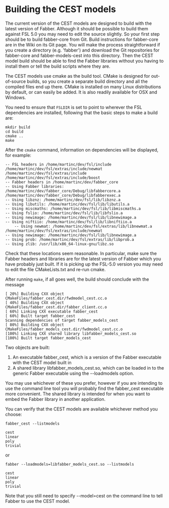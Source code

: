 # Building the CEST models #

The current version of the CEST models are designed to build with the latest version of Fabber. Although it should be possible to build them against FSL 5.0 you may need to edit the source slightly. So your first step should be to build fabber-core from Git. Build instructions for fabber-core are in the Wiki on its Git page. You will make the process straightforward if you create a directory (e.g. 'fabber') and download the Git repositories for fabber-core and fabber-models-cest into this directory. Then the CEST model build should be able to find the Fabber libraries without you having to install them or tell the build scripts where they are.

The CEST models use cmake as the build tool. CMake is designed for out-of-source builds, so you create a separate build directory and all the compiled files end up there. CMake is installed on many Linux distributions by default, or can easily be added. It is also readily available for OSX and Windows.

You need to ensure that `FSLDIR` is set to point to wherever the FSL dependencies are installed, following that the basic steps to make a build are:

    mkdir build
    cd build
    cmake ..
    make

After the `cmake` command, information on dependencies will be displayed, for example:

    -- FSL headers in /home/martinc/dev/fsl/include /home/martinc/dev/fsl/extras/include/newmat /home/martinc/dev/fsl/extras/include /home/martinc/dev/fsl/extras/include/boost
    -- Fabber headers in /home/martinc/dev/fabber_core
    -- Using Fabber libraries: /home/martinc/dev/fabber_core/Debug/libfabbercore.a /home/martinc/dev/fabber_core/Debug/libfabberexec.a
    -- Using libznz: /home/martinc/dev/fsl/lib/libznz.a
    -- Using libutils: /home/martinc/dev/fsl/lib/libutils.a 
    -- Using miscmaths: /home/martinc/dev/fsl/lib/libmiscmaths.a
    -- Using fslio: /home/martinc/dev/fsl/lib/libfslio.a
    -- Using newimage: /home/martinc/dev/fsl/lib/libnewimage.a
    -- Using niftiio: /home/martinc/dev/fsl/lib/libniftiio.a
        -- Using newmat: /home/martinc/dev/fsl/extras/lib/libnewmat.a /home/martinc/dev/fsl/extras/include/newmat
    -- Using newimage: /home/martinc/dev/fsl/lib/libnewimage.a
    -- Using prob: /home/martinc/dev/fsl/extras/lib/libprob.a
    -- Using zlib: /usr/lib/x86_64-linux-gnu/libz.so

Check that these locations seem reasonable. In particular, make sure the Fabber headers and libraries are for the latest version of Fabber which you have probably just built. If it is picking up the FSL-5.0 version you may need to edit the file CMakeLists.txt and re-run cmake.

After running `make`, if all goes well, the build should conclude with the message

    [ 20%] Building CXX object CMakeFiles/fabber_cest.dir/fwdmodel_cest.cc.o
    [ 40%] Building CXX object CMakeFiles/fabber_cest.dir/fabber_client.cc.o
    [ 60%] Linking CXX executable fabber_cest
    [ 60%] Built target fabber_cest
    Scanning dependencies of target fabber_models_cest
    [ 80%] Building CXX object CMakeFiles/fabber_models_cest.dir/fwdmodel_cest.cc.o
    [100%] Linking CXX shared library libfabber_models_cest.so
    [100%] Built target fabber_models_cest

Two objects are built:

1. An executable fabber_cest, which is a version of the Fabber executable with the CEST model built in
2. A shared library libfabber_models_cest.so, which can be loaded in to the generic Fabber executable using the --loadmodels option.

You may use whichever of these you prefer, however if you are intending to use the command line tool you will probably find the fabber_cest executable more convenient. The shared library is intended for when you want to embed the Fabber library in another application.

You can verify that the CEST models are available whichever method you choose:

    fabber_cest --listmodels

    cest
    linear
    poly
    trivial

or

    fabber --loadmodels=libfabber_models_cest.so --listmodels
    
    cest
    linear
    poly
    trivial
  
Note that you still need to specify --model=cest on the command line to tell Fabber to use the CEST model.
